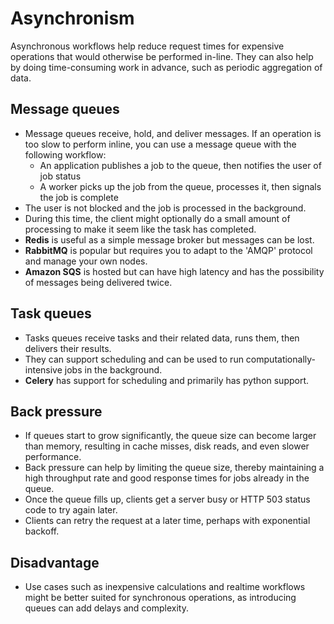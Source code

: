 # Asynchronism

Asynchronous workflows help reduce request times for expensive operations that would otherwise be performed in-line. They can also help by doing time-consuming work in advance, such as periodic aggregation of data.

## Message queues
- Message queues receive, hold, and deliver messages. If an operation is too slow to perform inline, you can use a message queue with the following workflow:	
	- An application publishes a job to the queue, then notifies the user of job status
	- A worker picks up the job from the queue, processes it, then signals the job is complete
- The user is not blocked and the job is processed in the background.
- During this time, the client might optionally do a small amount of processing to make it seem like the task has completed.
- __Redis__ is useful as a simple message broker but messages can be lost.
- __RabbitMQ__ is popular but requires you to adapt to the 'AMQP' protocol and manage your own nodes.
- __Amazon SQS__ is hosted but can have high latency and has the possibility of messages being delivered twice.

## Task queues
- Tasks queues receive tasks and their related data, runs them, then delivers their results.
- They can support scheduling and can be used to run computationally-intensive jobs in the background.
- __Celery__ has support for scheduling and primarily has python support.

## Back pressure
- If queues start to grow significantly, the queue size can become larger than memory, resulting in cache misses, disk reads, and even slower performance.
- Back pressure can help by limiting the queue size, thereby maintaining a high throughput rate and good response times for jobs already in the queue.
- Once the queue fills up, clients get a server busy or HTTP 503 status code to try again later.
- Clients can retry the request at a later time, perhaps with exponential backoff.

## Disadvantage
- Use cases such as inexpensive calculations and realtime workflows might be better suited for synchronous operations, as introducing queues can add delays and complexity.